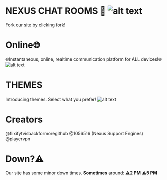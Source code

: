 # NEXUS CHAT ROOMS 💬 ![alt text](https://nexus-chat-rooms.github.io/nexuschatroom/nexus.png)
Fork our site by clicking fork!

# Online🌐
🌐Instantaneous, online, realtime communication platform for ALL devices!🌐 ![alt text](https://nexus-chat-rooms.github.io/nexuschatroom/onlinereadme.jpeg)

# THEMES
Introducing themes. Select what you prefer! ![alt text](https://nexus-chat-rooms.github.io/nexuschatroom/themesreadme.jpeg)

# Creators
@flixifytvisbackformoregithub
@1056516 (Nexus Support Engines)
@playervpn

# Down?⚠️
Our site has some minor down times. **Sometimes** around: 
⚠️**2 PM**
⚠️**5 PM**
